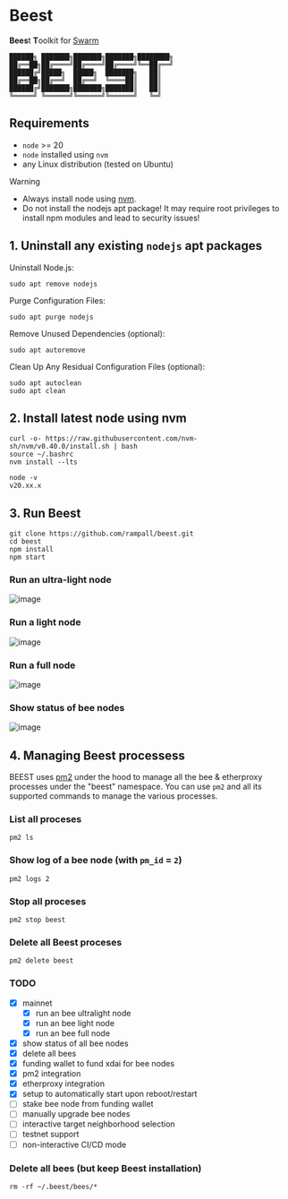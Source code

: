 # Beest
**Bees**t **T**oolkit for [Swarm](https://www.ethswarm.org/)

```
██████╗ ███████╗███████╗███████╗████████╗ 
██╔══██╗██╔════╝██╔════╝██╔════╝╚══██╔══╝ 
██████╔╝█████╗  █████╗  ███████╗   ██║    
██╔══██╗██╔══╝  ██╔══╝  ╚════██║   ██║    
██████╔╝███████╗███████╗███████║   ██║    
╚═════╝ ╚══════╝╚══════╝╚══════╝   ╚═╝    
```


## Requirements

- `node` >= 20
- `node` installed using `nvm`
- any Linux distribution (tested on Ubuntu) 

> [!WARNING] 
> - Always install node using [nvm](https://github.com/nvm-sh/nvm).
> - Do not install the nodejs apt package! It may require root privileges to install npm modules and lead to security issues!

## 1. Uninstall any existing `nodejs` apt packages

Uninstall Node.js:
```
sudo apt remove nodejs
```

Purge Configuration Files:
```
sudo apt purge nodejs
```

Remove Unused Dependencies (optional):
```
sudo apt autoremove
```

Clean Up Any Residual Configuration Files (optional):
```
sudo apt autoclean
sudo apt clean
```

## 2. Install latest node using nvm

```
curl -o- https://raw.githubusercontent.com/nvm-sh/nvm/v0.40.0/install.sh | bash
source ~/.bashrc
nvm install --lts
```

```
node -v
v20.xx.x
```

## 3. Run Beest

```
git clone https://github.com/rampall/beest.git
cd beest
npm install
npm start
```

### Run an ultra-light node
![image](https://github.com/user-attachments/assets/a1cef678-0ad2-468f-894e-b4ecb46b53ae)

### Run a light node
![image](https://github.com/user-attachments/assets/663a040d-4327-4107-aced-694aabb306c0)

### Run a full node
![image](https://github.com/user-attachments/assets/14a01cb1-0a35-4e7d-96c7-7cbfe2a21a59)

### Show status of bee nodes
![image](https://github.com/user-attachments/assets/9b851074-b7e7-4a72-9eb2-ee8fbbb73c30)

## 4. Managing Beest processess

BEEST uses [pm2](https://github.com/Unitech/pm2) under the hood to manage all the bee & etherproxy processes under the "beest" namespace. You can use `pm2` and all its supported commands to manage the various processes.

### List all proceses
```
pm2 ls
```

### Show log of a bee node (with `pm_id` = `2`)
```
pm2 logs 2
```

### Stop all proceses
```
pm2 stop beest
```

### Delete all Beest proceses
```
pm2 delete beest
```

### TODO
- [x] mainnet
  - [x] run an bee ultralight node
  - [x] run an bee light node
  - [x] run an bee full node
- [x] show status of all bee nodes
- [x] delete all bees
- [x] funding wallet to fund xdai for bee nodes
- [x] pm2 integration
- [x] etherproxy integration
- [x] setup to automatically start upon reboot/restart
- [ ] stake bee node from funding wallet
- [ ] manually upgrade bee nodes 
- [ ] interactive target neighborhood selection
- [ ] testnet support
- [ ] non-interactive CI/CD mode
 
### Delete all bees (but keep Beest installation)
```
rm -rf ~/.beest/bees/*
```
